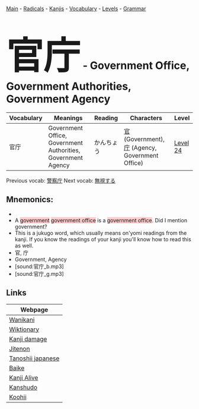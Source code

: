 <style> bigfont {font-size: 100px}</style>
[Main](../README.md) -
[Radicals](../radicals.md) -
[Kanjis](../kanjis.md) -
[Vocabulary](../vocabulary.md) -
[Levels](../levels.md) -
[Grammar](../grammar.md)
# <bigfont> 官庁</bigfont> - Government Office, Government Authorities, Government Agency 

| Vocabulary | Meanings | Reading | Characters | Level |
| --- | --- | --- | --- | --- |
| 官庁 | Government Office, Government Authorities, Government Agency | かんちょう |  [官](../kanjis/官.md) (Government), [庁](../kanjis/庁.md) (Agency, Government Office) | [Level 24](../levels/wk_level24.md) |

Previous vocab: [警察庁](警察庁.md) Next vocab: [無視する](無視する.md) 

## Mnemonics:

* 
* A <span style="background-color:#ffcccb"> government</span> <span style="background-color:#ffcccb"> government office</span> is a <span style="background-color:#ffcccb"> government office</span>. Did I mention government?
* This is a jukugo word, which usually means on'yomi readings from the kanji. If you know the readings of your kanji you'll know how to read this as well.
* 官, 庁
* Government, Agency
* [sound:官庁_b.mp3]
* [sound:官庁_g.mp3]


## Links 

| Webpage |
| --- |
| [Wanikani          ](https://www.wanikani.com/kanji/官庁) |
| [Wiktionary        ](https://en.wiktionary.org/wiki/官庁) |
| [Kanji damage      ](http://www.kanjidamage.com/kanji/search?utf8=✓&q=官庁) |
| [Jitenon           ](https://jitenon.com/kanji/官庁) |
| [Tanoshii japanese ](https://www.tanoshiijapanese.com/dictionary/kanji.cfm?k=官庁) |
| [Baike             ](https://baike.baidu.com/item/官庁) |
| [Kanji Alive       ](https://app.kanjialive.com/官庁) |
| [Kanshudo          ](https://www.kanshudo.com/searchmn?q=官庁) |
| [Koohii            ](https://kanji.koohii.com/study/kanji/官庁) |
